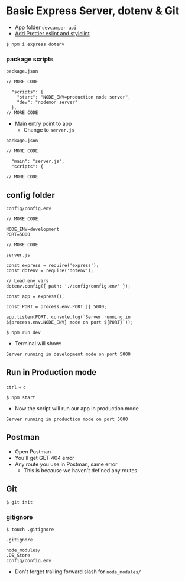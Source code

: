# Basic Express Server, dotenv & Git
* App folder `devcamper-api`
* [Add Prettier eslint and stylelint](https://reactsensei.com/add-eslint-stylelint-prettier/)

`$ npm i express dotenv`

### package scripts
`package.json`

```
// MORE CODE

  "scripts": {
    "start": "NODE_ENV=production node server",
    "dev": "nodemon server"
  },
// MORE CODE
```

* Main entry point to app
    - Change to `server.js`

`package.json`

```
// MORE CODE

  "main": "server.js",
  "scripts": {

// MORE CODE
```

## config folder
`config/config.env`

```
// MORE CODE

NODE_ENV=development
PORT=5000

// MORE CODE
```

`server.js`

```
const express = require('express');
const dotenv = require('dotenv');

// Load env vars
dotenv.config({ path: './config/config.env' });

const app = express();

const PORT = process.env.PORT || 5000;

app.listen(PORT, console.log(`Server running in ${process.env.NODE_ENV} mode on port ${PORT}`));
```

`$ npm run dev`

* Terminal will show:

```
Server running in development mode on port 5000
```

## Run in Production mode
`ctrl` + `c`

`$ npm start`

* Now the script will run our app in production mode

```
Server running in production mode on port 5000
```

## Postman
* Open Postman
* You'll get GET 404 error
* Any route you use in Postman, same error
    - This is because we haven't defined any routes

## Git
`$ git init`

### gitignore
`$ touch .gitignore`

`.gitignore`

```
node_modules/
.DS_Store
config/config.env
```

* Don't forget trailing forward slash for `node_modules/`




